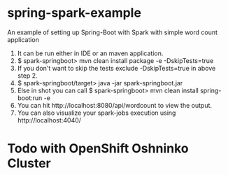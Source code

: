 # spring-spark-example
An example of setting up Spring-Boot with Spark with simple word count application
1) It can be run either in IDE or an maven application. <br>
2) $ spark-springboot> mvn clean install package -e -DskipTests=true <br>
3) If you don't want to skip the tests exclude -DskipTests=true in above step 2. <br>
4) $ spark-springboot/target> java -jar spark-springboot.jar <br>
5) Else in shot you can call $ spark-springboot> mvn clean install spring-boot:run -e <br>
6) You can hit http://localhost:8080/api/wordcount to view the output. <br>
7) You can also visualize your spark-jobs execution using http://localhost:4040/ <br>

# Todo with OpenShift Oshninko Cluster
